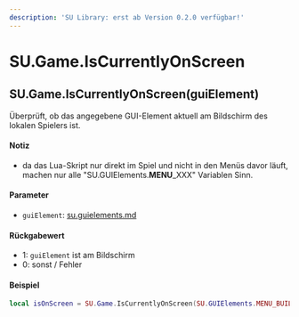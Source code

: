 ```yaml
---
description: 'SU Library: erst ab Version 0.2.0 verfügbar!'
---
```


# SU.Game.IsCurrentlyOnScreen

## SU.Game.IsCurrentlyOnScreen(guiElement)

Überprüft, ob das angegebene GUI-Element aktuell am Bildschirm des lokalen Spielers ist.

#### Notiz

* da das Lua-Skript nur direkt im Spiel und nicht in den Menüs davor läuft, machen nur alle "SU.GUIElements.**MENU**\_XXX" Variablen Sinn.

#### Parameter

* `guiElement`: [su.guielements.md](../../su-api-enums/su.guielements.md "mention")

#### Rückgabewert

* 1: `guiElement` ist am Bildschirm
* 0: sonst / Fehler

#### Beispiel

```lua
local isOnScreen = SU.Game.IsCurrentlyOnScreen(SU.GUIElements.MENU_BUILDINGS_FOOD)
```
